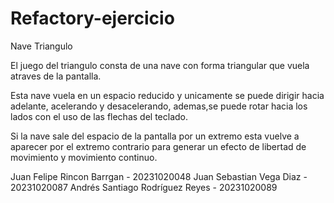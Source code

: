 # Refactory-ejercicio

Nave Triangulo

El juego del triangulo consta de una nave con forma triangular que vuela atraves de la pantalla. 

Esta nave vuela en un espacio reducido y unicamente se puede dirigir hacia adelante, acelerando y desacelerando, ademas,se puede rotar hacia los lados con el uso de las flechas del teclado.

Si la nave sale del espacio de la pantalla por un extremo esta vuelve a aparecer por el extremo contrario para generar un efecto de libertad de movimiento y movimiento continuo.


Juan Felipe Rincon Barrgan - 20231020048 Juan Sebastian Vega Diaz - 20231020087 Andrés Santiago Rodríguez Reyes - 20231020089
